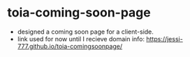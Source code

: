 # toia-coming-soon-page
- designed a coming soon page for a client-side.
- link used for now until I recieve domain info: https://jessi-777.github.io/toia-comingsoonpage/ 
